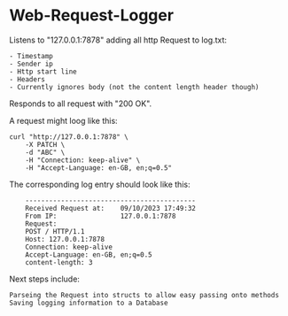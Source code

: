 # Web-Request-Logger

Listens to "127.0.0.1:7878" adding all http Request to log.txt:

    - Timestamp
    - Sender ip
    - Http start line
    - Headers
    - Currently ignores body (not the content length header though)

Responds to all request with "200 OK".

A request might loog like this:

    curl "http://127.0.0.1:7878" \
        -X PATCH \
        -d "ABC" \
        -H "Connection: keep-alive" \
        -H "Accept-Language: en-GB, en;q=0.5" 

The corresponding log entry should look like this:

        -------------------------------------------
        Received Request at:	09/10/2023 17:49:32
        From IP:				127.0.0.1:7878
        Request:
        POST / HTTP/1.1
        Host: 127.0.0.1:7878
        Connection: keep-alive
        Accept-Language: en-GB, en;q=0.5
        content-length: 3

Next steps include:

    Parseing the Request into structs to allow easy passing onto methods
    Saving logging information to a Database
    
